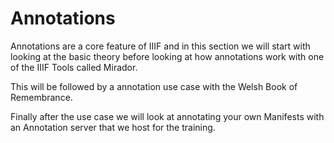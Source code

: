 # Annotations

Annotations are a core feature of IIIF and in this section we will start with looking at the basic theory before looking at how annotations work with one of the IIIF Tools called Mirador.

This will be followed by a annotation use case with the Welsh Book of Remembrance. 

Finally after the use case we will look at annotating your own Manifests with an Annotation server that we host for the training.

